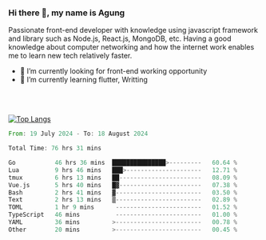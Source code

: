 ### Hi there 👋, my name is Agung
Passionate front-end developer with knowledge using javascript framework and library such as Node.js, React.js, MongoDB, etc. Having a good knowledge about computer networking and how the internet work enables me to learn new tech relatively faster.

<!--
**agungfir98/agungfir98** is a ✨ _special_ ✨ repository because its `README.md` (this file) appears on your GitHub profile.
-->

- 🔭 I’m currently looking for front-end working opportunity
- 🌱 I’m currently learning flutter, Writting
<br/>
<br/>

[![Top Langs](https://github-readme-stats.vercel.app/api/top-langs/?username=agungfir98&langs_count=5)](https://github.com/anuraghazra/github-readme-stats)

<!--START_SECTION:waka-->

```rust
From: 19 July 2024 - To: 18 August 2024

Total Time: 76 hrs 31 mins

Go           46 hrs 36 mins  ███████████████>---------   60.64 %
Lua          9 hrs 46 mins   ███>---------------------   12.71 %
tmux         6 hrs 13 mins   ██-----------------------   08.09 %
Vue.js       5 hrs 40 mins   █▓-----------------------   07.38 %
Bash         2 hrs 41 mins   ▓------------------------   03.50 %
Text         2 hrs 13 mins   ▒------------------------   02.89 %
TOML         1 hr 9 mins      ------------------------   01.52 %
TypeScript   46 mins          ------------------------   01.00 %
YAML         36 mins         >------------------------   00.78 %
Other        20 mins         >------------------------   00.45 %
```

<!--END_SECTION:waka-->
